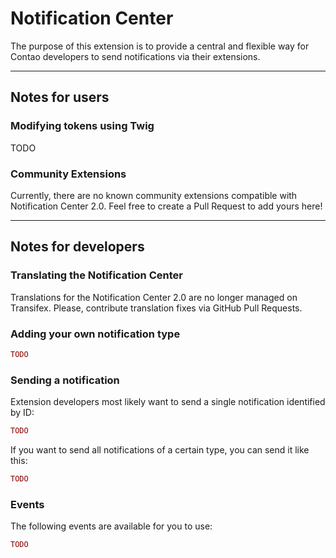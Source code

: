 Notification Center
===================

The purpose of this extension is to provide a central and flexible way for
Contao developers to send notifications via their extensions.

---

## Notes for users

### Modifying tokens using Twig

TODO



### Community Extensions

Currently, there are no known community extensions compatible with Notification Center 2.0. Feel free to create a
Pull Request to add yours here!

---

## Notes for developers

### Translating the Notification Center

Translations for the Notification Center 2.0 are no longer managed on Transifex. Please, contribute translation fixes
via GitHub Pull Requests.

### Adding your own notification type

```php
TODO
```

### Sending a notification

Extension developers most likely want to send a single notification identified by ID:

```php
TODO
```

If you want to send all notifications of a certain type, you can send it like this:

```php
TODO
```

### Events

The following events are available for you to use:

```php
TODO
```